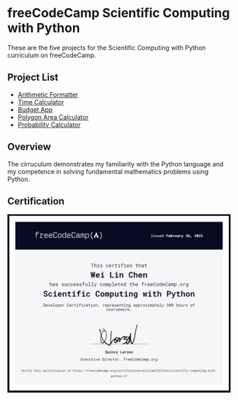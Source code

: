 # freeCodeCamp Scientific Computing with Python
These are the five projects for the Scientific Computing with Python curriculum on freeCodeCamp.
<br>
## Project List
* [Arithmetic Formatter](fcc-arithmetic-formatter)
* [Time Calculator](fcc-time-calculator)
* [Budget App](fcc-budget-app)
* [Polygon Area Calculator](fcc-polygon-area-calculator)
* [Probability Calculator](fcc-probability-calculator)

## Overview
The cirruculum demonstrates my familiarity with the Python language and my competence in solving fundamental mathematics problems using Python. 

## Certification
[![certificate](certificate.png)](https://www.freecodecamp.org/certification/william1357chen/scientific-computing-with-python-v7)
